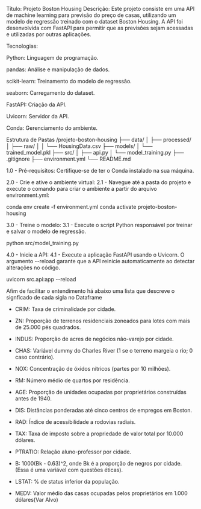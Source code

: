 Título: Projeto Boston Housing
Descrição: Este projeto consiste em uma API de machine learning para previsão do preço de casas, 
utilizando um modelo de regressão treinado com o dataset Boston Housing. 
A API foi desenvolvida com FastAPI para permitir que as previsões sejam acessadas e utilizadas por outras aplicações.

Tecnologias:

Python: Linguagem de programação.

pandas: Análise e manipulação de dados.

scikit-learn: Treinamento do modelo de regressão.

seaborn: Carregamento do dataset.

FastAPI: Criação da API.

Uvicorn: Servidor da API.

Conda: Gerenciamento do ambiente.

Estrutura de Pastas
    /projeto-boston-housing
    ├── data/
    │   ├── processed/
    │   ├── raw/
    │   │   └── HousingData.csv
    ├── models/
    │   └── trained_model.pkl
    ├── src/
    │   ├── api.py
    │   └── model_training.py
    ├── .gitignore
    ├── environment.yml
    └── README.md

1.0 - Pré-requisitos: Certifique-se de ter o Conda instalado na sua máquina.

2.0 - Crie e ative o ambiente virtual:
2.1 - Navegue até a pasta do projeto e execute o comando para criar o ambiente a partir do arquivo environment.yml:

conda env create -f environment.yml
conda activate projeto-boston-housing

3.0 - Treine o modelo:
3.1 - Execute o script Python responsável por treinar e salvar o modelo de regressão.

python src/model_training.py

4.0 - Inicie a API:
4.1 - Execute a aplicação FastAPI usando o Uvicorn. O argumento --reload garante que a API reinicie automaticamente ao detectar alterações no código.

uvicorn src.api:app --reload

Afim de facilitar o entendimento há abaixo uma lista que descreve o signficado de cada sigla no Dataframe

- CRIM: Taxa de criminalidade por cidade.

- ZN: Proporção de terrenos residenciais zoneados para lotes com mais de 25.000 pés quadrados.

- INDUS: Proporção de acres de negócios não-varejo por cidade.

- CHAS: Variável dummy do Charles River (1 se o terreno margeia o rio; 0 caso contrário).

- NOX: Concentração de óxidos nítricos (partes por 10 milhões).

- RM: Número médio de quartos por residência.

- AGE: Proporção de unidades ocupadas por proprietários construídas antes de 1940.

- DIS: Distâncias ponderadas até cinco centros de empregos em Boston.

- RAD: Índice de acessibilidade a rodovias radiais.

- TAX: Taxa de imposto sobre a propriedade de valor total por 10.000 dólares.

- PTRATIO: Relação aluno-professor por cidade.

- B: 1000(Bk - 0.63)^2, onde Bk é a proporção de negros por cidade. (Essa é uma variável com questões éticas).

- LSTAT: % de status inferior da população.

- MEDV: Valor médio das casas ocupadas pelos proprietários em 1.000 dólares(Var Alvo)
